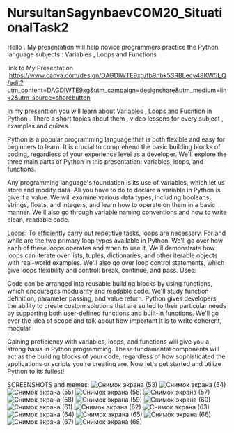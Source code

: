 # NursultanSagynbaevCOM20_SituationalTask2

Hello . My presentation will help novice programmers practice the Python language subjects : Variables , Loops and Functions

link to My Presentation :https://www.canva.com/design/DAGDlWTE9xg/fb9nbk5SRBLecy48KW5I_Q/edit?utm_content=DAGDlWTE9xg&utm_campaign=designshare&utm_medium=link2&utm_source=sharebutton

In my presenttion you will learn about Variables , Loops and Fucntion in Python . There a short topics about them , video lessons for every subject , examples and quizes.

Python is a popular programming language that is both flexible and easy for beginners to learn. It is crucial to comprehend the basic building blocks of coding, regardless of your experience level as a developer. We'll explore the three main parts of Python in this presentation: variables, loops, and functions.

Any programming language's foundation is its use of variables, which let us store and modify data. All you have to do to declare a variable in Python is give it a value. We will examine various data types, including booleans, strings, floats, and integers, and learn how to operate on them in a basic manner. We'll also go through variable naming conventions and how to write clean, readable code.

Loops: To efficiently carry out repetitive tasks, loops are necessary. For and while are the two primary loop types available in Python. We'll go over how each of these loops operates and when to use it. We'll demonstrate how loops can iterate over lists, tuples, dictionaries, and other iterable objects with real-world examples. We'll also go over loop control statements, which give loops flexibility and control: break, continue, and pass.
Uses:

Code can be arranged into reusable building blocks by using functions, which encourages modularity and readable code. We'll study function definition, parameter passing, and value return. Python gives developers the ability to create custom solutions that are suited to their particular needs by supporting both user-defined functions and built-in functions. We'll go over the idea of scope and talk about how important it is to write coherent, modular

Gaining proficiency with variables, loops, and functions will give you a strong basis in Python programming. These fundamental components will act as the building blocks of your code, regardless of how sophisticated the applications or scripts you're creating are. Now let's get started and utilize Python to its fullest!

SCREENSHOTS and memes:
![Снимок экрана (53)](https://github.com/Nursultan15/NursultanSagynbaevSituationalTask2/assets/73534336/b87eb0d8-b51e-496a-86f5-7000ecde2b83)
![Снимок экрана (54)](https://github.com/Nursultan15/NursultanSagynbaevSituationalTask2/assets/73534336/0de4734d-02b4-44f3-adcb-868bb5caffbe)
![Снимок экрана (55)](https://github.com/Nursultan15/NursultanSagynbaevSituationalTask2/assets/73534336/ca63d96b-e82f-4281-9985-e63dab3ac606)
![Снимок экрана (56)](https://github.com/Nursultan15/NursultanSagynbaevSituationalTask2/assets/73534336/ec95e86f-f1be-4540-96bf-b0cb55ff0c8e)
![Снимок экрана (57)](https://github.com/Nursultan15/NursultanSagynbaevSituationalTask2/assets/73534336/bcdd52c7-82da-4ccf-916b-452426d8b04a)
![Снимок экрана (58)](https://github.com/Nursultan15/NursultanSagynbaevSituationalTask2/assets/73534336/15f7220d-2315-49d4-be3a-b345996f491d)
![Снимок экрана (59)](https://github.com/Nursultan15/NursultanSagynbaevSituationalTask2/assets/73534336/c8c85e38-6761-4c2c-acb9-62f609b0d1fe)
![Снимок экрана (60)](https://github.com/Nursultan15/NursultanSagynbaevSituationalTask2/assets/73534336/59f12ac3-04ea-49f2-8dc0-1a0576fc20a3)
![Снимок экрана (61)](https://github.com/Nursultan15/NursultanSagynbaevSituationalTask2/assets/73534336/d361b46b-f7cc-4211-b5f4-53b4a2c0e7c9)
![Снимок экрана (62)](https://github.com/Nursultan15/NursultanSagynbaevSituationalTask2/assets/73534336/602f11f2-4e54-44c8-9605-e3dbff9552d0)
![Снимок экрана (63)](https://github.com/Nursultan15/NursultanSagynbaevSituationalTask2/assets/73534336/dc99b7fb-31d9-4280-b4e1-d9b4f3e0fb60)
![Снимок экрана (64)](https://github.com/Nursultan15/NursultanSagynbaevSituationalTask2/assets/73534336/326e95c2-f8f8-4c1e-b107-d9d9f9c8d78a)
![Снимок экрана (65)](https://github.com/Nursultan15/NursultanSagynbaevSituationalTask2/assets/73534336/d53ce53a-aa3a-440c-aad4-eb96e5609691)
![Снимок экрана (66)](https://github.com/Nursultan15/NursultanSagynbaevSituationalTask2/assets/73534336/19612390-5608-4311-90d3-39ec1f121284)
![Снимок экрана (67)](https://github.com/Nursultan15/NursultanSagynbaevSituationalTask2/assets/73534336/6cc9bba1-7cc9-43f9-a3f5-b0e7e6d9953e)
![Снимок экрана (68)](https://github.com/Nursultan15/NursultanSagynbaevSituationalTask2/assets/73534336/6c78a916-91ed-43a4-8372-6e89ee543fc1)

